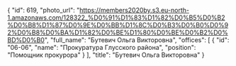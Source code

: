 {
    "id": 619,
    "photo_url": "https://members2020by.s3.eu-north-1.amazonaws.com/128322_%D0%91%D1%83%D1%82%D0%B5%D0%B2%D0%B8%D1%87%D0%9E%D0%BB%D1%8C%D0%B3%D0%B0%D0%92%D0%B8%D0%BA%D1%82%D0%BE%D1%80%D0%BE%D0%B2%D0%BD%D0%B0",
    "full_name": "Бутевич Ольга Викторовна",
    "offices": [
        {
            "id": "06-06",
            "name": "Прокуратура Глусского района",
            "position": "Помощник прокурора"
        }
    ],
    "title": "Бутевич Ольга Викторовна"
}